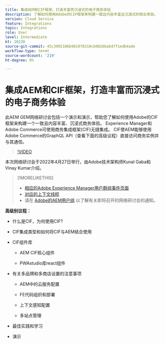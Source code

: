 ```yaml
---
title: 集成AEM和CIF框架，打造丰富而沉浸式的电子商务体验
description: 了解如何使用Adobe的CIF框架来构建一致且内容丰富且沉浸式的商业体验。
version: Cloud Service
feature: Integrations
topic: Integrations
role: User
level: Intermediate
kt: 10220
source-git-commit: 45c3992186b961978310cb0026bab47f1edb4ade
workflow-type: tm+mt
source-wordcount: '219'
ht-degree: 0%

---
```



# 集成AEM和CIF框架，打造丰富而沉浸式的电子商务体验

此AEM GEM网络研讨会包括一个演示和演示，帮助您了解如何使用Adobe的CIF框架来构建一个一致且内容丰富、沉浸式商务体验。 Experience Manager和Adobe Commerce可使用商务集成框架(CIF)无缝集成。 CIF使AEM能够使用Adobe Commerce的GraphQL API（查看下面的高级议程）直接访问商务实例并与其通信。

>[!VIDEO](https://video.tv.adobe.com/v/342565/?quality=12&learn=on)

本次网络研讨会于2022年4月27日举行，由Adobe技术架构师Kunal Gaba和Vinay Kumar介绍。

>[!MORELIKETHIS]
>
>* [相应的Adobe Experience Manager用户群组事件页面](https://adobe.ly/3O0uXl5/)
>* [对应的上下文线程](https://adobe.ly/3jorz5r)
>* 请在 [Adobe的AEM用户组](https://aem-augs.adobe.com/) 以了解有关即将召开的网络研讨会的通知。


**高级别议程：**

* 什么是CIF，为何使用CIF?

* CIF集成类型和如何将CIF与AEM结合使用

* CIF组件库

   * AEM CIF核心组件

   * PWAstudio库react组件

* 有关多品牌和多商店设置的注意事项

   * AEM中的云服务配置

   * FE代码组织和部署

   * 上下文感知配置

   * 多站点管理

* 最佳实践和学习

* 演示
